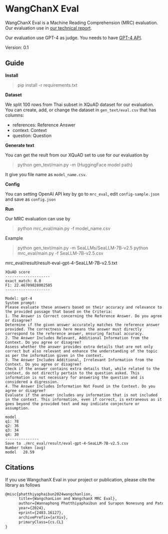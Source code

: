# WangChanX Eval

WangChanX Eval is a Machine Reading Comprehension (MRC) evaluation. Our evaluation use in [our technical report](https://arxiv.org/abs/2403.16127).

Our evaluation use GPT-4 as judge. You needs to have [GPT-4 API](https://platform.openai.com/docs/guides/text-generation).

Version: 0.1

## Guide

**Install**

> pip install -r requirements.txt

**Dataset**

We split 100 rows from Thai subset in XQuAD dataset for our evaluation. You can create, add, or change the dataset in `gen_text/eval.csv` that has columns:

- references: Reference Answer
- context: Context
- question: Question

**Generate text**

You can get the reult from our XQuAD set to use for our evaluation by

> python gen_text/main.py -m {HuggingFace model path}

It give you file name as `model_name.csv`.


**Config**

You can setting OpenAI API key by go to `mrc_eval`, edit `config-sample.json` and save as `config.json`


**Run**

Our MRC evaluation can use by

> python mrc_eval/main.py -f model_name.csv

Example

> python gen_text/main.py -m SeaLLMs/SeaLLM-7B-v2.5
> python mrc_eval/main.py -f SeaLLM-7B-v2.5.csv


mrc_eval/result/result-eval-gpt-4-SeaLLM-7B-v2.5.txt

```
XQuAD score
--------------------
exact_match: 6.0
F1: 22.46709028002505
--------------------

Model: gpt-4
System prompt:
Please evaluate these answers based on their accuracy and relevance to the provided passage that based on the Criteria:
1. The Answer is Correct concerning the Reference Answer. Do you agree or disagree?
Determine if the given answer accurately matches the reference answer provided. The correctness here means the answer must directly correspond to the reference answer, ensuring factual accuracy.
2. The Answer Includes Relevant, Additional Information from the Context. Do you agree or disagree?
Assess whether the answer provides extra details that are not only correct but also relevant and enhance the understanding of the topic as per the information given in the context.
3. The Answer Includes Additional, Irrelevant Information from the Context. Do you agree or disagree?
Check if the answer contains extra details that, while related to the context, do not directly pertain to the question asked. This information is not necessary for answering the question and is considered a digression.
4. The Answer Includes Information Not Found in the Context. Do you agree or disagree?
Evaluate if the answer includes any information that is not included in the context. This information, even if correct, is extraneous as it goes beyond the provided text and may indicate conjecture or assumption.

model
q1: 78
q2: 36
q3: 34
q4: 30
---------------
Save to ./mrc_eval/result/eval-gpt-4-SeaLLM-7B-v2.5.csv
Number token (avg)
model	28.59
```

## Citations

If you use WangchanX Eval in your project or publication, please cite the library as follows

```tex
@misc{phatthiyaphaibun2024wangchanlion,
      title={WangchanLion and WangchanX MRC Eval}, 
      author={Wannaphong Phatthiyaphaibun and Surapon Nonesung and Patomporn Payoungkhamdee and Peerat Limkonchotiwat and Can Udomcharoenchaikit and Jitkapat Sawatphol and Chompakorn Chaksangchaichot and Ekapol Chuangsuwanich and Sarana Nutanong},
      year={2024},
      eprint={2403.16127},
      archivePrefix={arXiv},
      primaryClass={cs.CL}
}
```